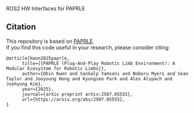 ROS2 HW Interfaces for PAPRLE


## Citation
This repository is based on [PAPRLE](https://uiuckimlab.github.io/papras-pages). <br>
If you find this code useful in your research, please consider citing:
```
@article{kwon2025paprle,
      title={{PAPRLE (Plug-And-Play Robotic Limb Environment): A Modular Ecosystem for Robotic Limbs}}, 
      author={Obin Kwon and Sankalp Yamsani and Noboru Myers and Sean Taylor and Jooyoung Hong and Kyungseo Park and Alex Alspach and Joohyung Kim},
      year={2025},
      journal={arXiv preprint arXiv:2507.05555},
      url={https://arxiv.org/abs/2507.05555}, 
}
```
